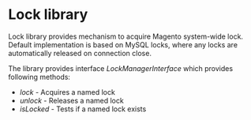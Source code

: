 # Lock library

Lock library provides mechanism to acquire Magento system-wide lock. Default implementation is based on MySQL locks, where any locks are automatically released on connection close.

The library provides interface *LockManagerInterface* which provides following methods:
* *lock* - Acquires a named lock
* *unlock* - Releases a named lock
* *isLocked* - Tests if a named lock exists
